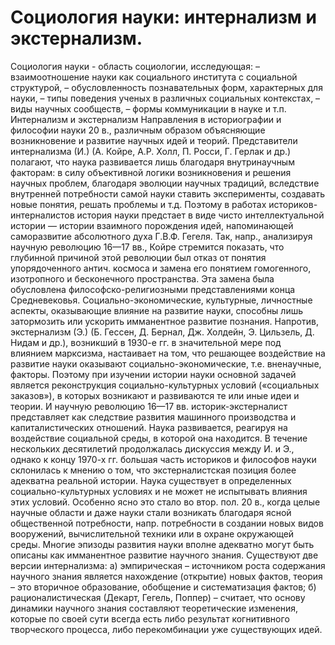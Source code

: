 # Социология науки: интернализм и экстернализм.

Социология науки - область социологии, исследующая:
– взаимоотношение науки как социального института с социальной структурой,
– обусловленность познавательных форм, характерных для науки,
– типы поведения ученых в различных социальных контекстах,
– виды научных сообществ,
– формы коммуникации в науке и т.п.
Интернализм и экстернализм
Направления в историографии и философии науки 20 в., различным образом объясняющие возникновение и развитие научных идей и теорий. Представители интернализма (И.) (А. Койре, А.Р. Холл, П. Росси, Г. Герлак и др.) полагают, что наука развивается лишь благодаря внутринаучным факторам: в силу объективной логики возникновения и решения научных проблем, благодаря эволюции научных традиций, вследствие внутренней потребности самой науки ставить эксперименты, создавать новые понятия, решать проблемы и т.д. Поэтому в работах историков-интерналистов история науки предстает в виде чисто интеллектуальной истории — истории взаимного порождения идей, напоминающей саморазвитие абсолютного духа Г.В.Ф. Гегеля. Так, напр., анализируя научную революцию 16—17 вв., Койре стремится показать, что глубинной причиной этой революции был отказ от понятия упорядоченного антич. космоса и замена его понятием гомогенного, изотропного и бесконечного пространства. Эта замена была обусловлена философско-религиозными представлениями конца Средневековья. Социально-экономические, культурные, личностные аспекты, оказывающие влияние на развитие науки, способны лишь затормозить или ускорить имманентное развитие познания.
Напротив, экстернализм (Э.) (Б. Гессен, Д. Бернал, Дж. Холдейн, Э. Цильзель, Д. Нидам и др.), возникший в 1930-е гг. в значительной мере под влиянием марксизма, настаивает на том, что решающее воздействие на развитие науки оказывают социально-экономические, т.е. вненаучные, факторы. Поэтому при изучении истории науки основной задачей является реконструкция социально-культурных условий («социальных заказов»), в которых возникают и развиваются те или иные идеи и теории. И научную революцию 16—17 вв. историк-экстерналист представляет как следствие развития машинного производства и капиталистических отношений. Наука развивается, реагируя на воздействие социальной среды, в которой она находится. В течение нескольких десятилетий продолжалась дискуссия между И. и Э., однако к концу 1970-х гг. большая часть историков и философов науки склонилась к мнению о том, что экстерналистская позиция более адекватна реальной истории. Наука существует в определенных социально-культурных условиях и не может не испытывать влияния этих условий. Особенно ясно это стало во втор. пол. 20 в., когда целые научные области и даже науки стали возникать благодаря ясной общественной потребности, напр. потребности в создании новых видов вооружений, вычислительной техники или в охране окружающей среды. Многие эпизоды развития науки вполне адекватно могут быть описаны как имманентное развитие научного знания. Существуют две версии интернализма:
а) эмпирическая – источником роста содержания научного знания является нахождение (открытие) новых фактов, теория – это вторичное образование, обобщение и систематизация фактов;
б) рационалистическая (Декарт, Гегель, Поппер) – считает, что основу динамики научного знания составляют теоретические изменения, которые по своей сути всегда есть либо результат когнитивного творческого процесса, либо перекомбинации уже существующих идей.
 
